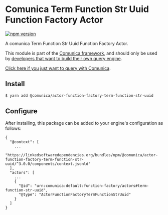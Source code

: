 # Comunica Term Function Str Uuid Function Factory Actor

[![npm version](https://badge.fury.io/js/%40comunica%2Factor-function-factory-term-function-str-uuid.svg)](https://www.npmjs.com/package/@comunica/actor-function-factory-term-function-str-uuid)

A comunica Term Function Str Uuid Function Factory Actor.

This module is part of the [Comunica framework](https://github.com/comunica/comunica),
and should only be used by [developers that want to build their own query engine](https://comunica.dev/docs/modify/).

[Click here if you just want to query with Comunica](https://comunica.dev/docs/query/).

## Install

```bash
$ yarn add @comunica/actor-function-factory-term-function-str-uuid
```

## Configure

After installing, this package can be added to your engine's configuration as follows:
```text
{
  "@context": [
    ...
    "https://linkedsoftwaredependencies.org/bundles/npm/@comunica/actor-function-factory-term-function-str-uuid/^3.0.0/components/context.jsonld"
  ],
  "actors": [
    ...
    {
      "@id": "urn:comunica:default:function-factory/actors#term-function-str-uuid",
      "@type": "ActorFunctionFactoryTermFunctionStrUuid"
    }
  ]
}
```
